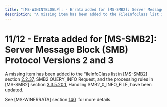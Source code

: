 ```yaml
---
title: "[MS-WININTBLOGLP]: - Errata added for [MS-SMB2]: Server Message Block (SMB) Protocol Versions 2 and 3"
description: "A missing item has been added to the FileInfoClass list in [MS-SMB2] section 2.2.37, SMB2 QUERY_INFO Request, and the processing rules in"
---
```


# 11/12 - Errata added for [MS-SMB2]: Server Message Block (SMB) Protocol Versions 2 and 3

<p>A missing item has been added to the FileInfoClass list in
[MS-SMB2] section <span><a href="/openspecs/windows_protocols/MS-SMB2/d623b2f7-a5cd-4639-8cc9-71fa7d9f9ba9">2.2.37</a></span>,
SMB2 QUERY_INFO Request, and the processing rules in [MS-SMB2] section <span><a href="/openspecs/windows_protocols/MS-SMB2/d64e0451-64a2-425a-848e-52a7dddab7b9">3.3.5.20.1</a></span>,
Handling SMB2_0_INFO_FILE, have been updated. </p>
<p>See [MS-WINERRATA] section <span><a href="/openspecs/windows_protocols/MS-WINERRATA/2cdafcfa-ce51-426a-9678-630a505a1a35">140</a></span><span>  </span>for more details.</p>

                
